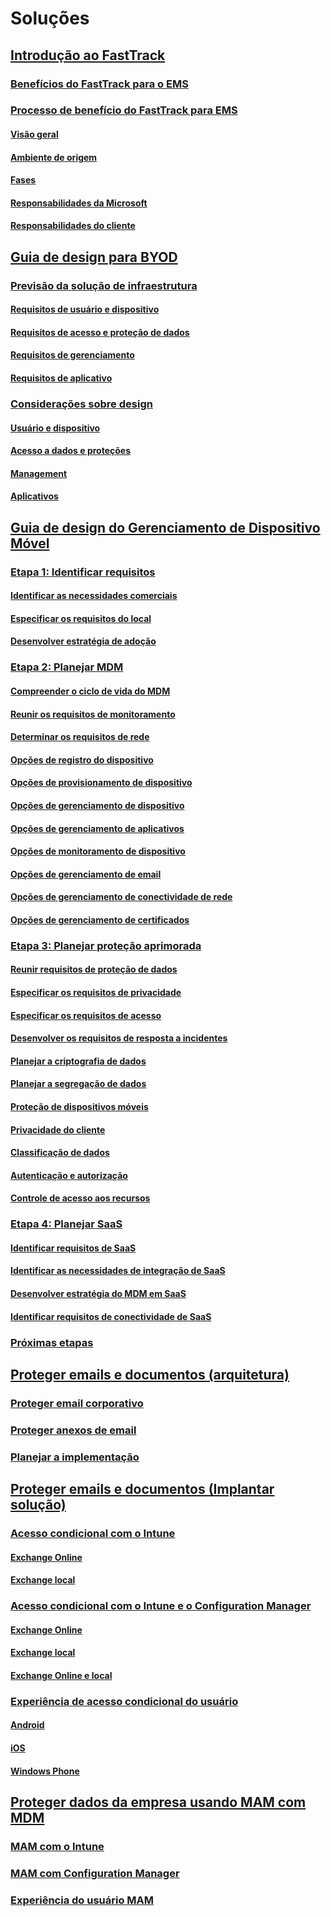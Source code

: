 # Soluções
## [Introdução ao FastTrack](enterprise-mobility-fasttrack-program.md)
### [Benefícios do FastTrack para o EMS](fasttrack-center-benefit-for-enterprise-mobility-suite-ems.md)
### [Processo de benefício do FastTrack para EMS](fasttrack-center-benefit-process-for-enterprise-mobility-suite-ems.md)
#### [Visão geral](fasttrack-center-benefit-process-for-ems-overview.md)
#### [Ambiente de origem](fasttrack-center-benefit-process-for-ems-environment-expectations.md)
#### [Fases](fasttrack-center-benefit-process-for-ems-phases.md)
#### [Responsabilidades da Microsoft](fasttrack-center-benefit-process-for-ems-microsoft-responsibilities.md)
#### [Responsabilidades do cliente](fasttrack-center-benefit-process-for-ems-your-responsibilities.md)
## [Guia de design para BYOD](byod-design-considerations-guide.md)
### [Previsão da solução de infraestrutura](byod-envisioning-the-byod-infrastructure-solution.md)
#### [Requisitos de usuário e dispositivo](byod-user-device-reqs.md)
#### [Requisitos de acesso e proteção de dados](byod-data-access-protection-reqs.md)
#### [Requisitos de gerenciamento](byod-management-reqs.md)
#### [Requisitos de aplicativo](byod-app-reqs.md)
### [Considerações sobre design](byod-design-considerations.md)
#### [Usuário e dispositivo](byod-user-and-device-considerations.md)
#### [Acesso a dados e proteções](byod-data-access-and-protection-considerations.md)
#### [Management](byod-management-considerations.md)
#### [Aplicativos](byod-app-considerations.md)
## [Guia de design do Gerenciamento de Dispositivo Móvel](mdm-design-considerations-guide.md)
### [Etapa 1: Identificar requisitos](mdm-step-1-identify-your-mobile-device-management-requirements.md)
#### [Identificar as necessidades comerciais](mdm-identify-business-needs.md)
#### [Especificar os requisitos do local](mdm-specify-mdm-location-requirements.md)
#### [Desenvolver estratégia de adoção](mdm-develop-mdm-adoption-strategy.md)
### [Etapa 2: Planejar MDM](mdm-step-2-plan-for-mobile-device-management.md)
#### [Compreender o ciclo de vida do MDM](mdm-understand-mdm-lifecycle.md)
#### [Reunir os requisitos de monitoramento](mdm-gather-monitoring-requirements.md)
#### [Determinar os requisitos de rede](mdm-determine-network-requirements.md)
#### [Opções de registro do dispositivo](mdm-device-enrollment-options.md)
#### [Opções de provisionamento de dispositivo](mdm-device-provisioning-options.md)
#### [Opções de gerenciamento de dispositivo](mdm-device-management-options.md)
#### [Opções de gerenciamento de aplicativos](mdm-application-management-options.md)
#### [Opções de monitoramento de dispositivo](mdm-device-monitoring-options.md)
#### [Opções de gerenciamento de email](mdm-email-management-options.md)
#### [Opções de gerenciamento de conectividade de rede](mdm-network-connectivity-management-options.md)
#### [Opções de gerenciamento de certificados](mdm-certificate-management-options.md)
### [Etapa 3: Planejar proteção aprimorada](mdm-step-3-plan-enhancing-mobile-devices-protection.md)
#### [Reunir requisitos de proteção de dados](mdm-gather-data-protection-requirements.md)
#### [Especificar os requisitos de privacidade](mdm-specify-privacy-requirements.md)
#### [Especificar os requisitos de acesso](mdm-specify-your-access-requirements.md)
#### [Desenvolver os requisitos de resposta a incidentes](mdm-develop-incident-response-requirements.md)
#### [Planejar a criptografia de dados](mdm-data-encryption.md)
#### [Planejar a segregação de dados](mdm-data-segregation.md)
#### [Proteção de dispositivos móveis](mdm-hardening-mobile-devices.md)
#### [Privacidade do cliente](mdm-client-privacy.md)
#### [Classificação de dados](mdm-data-classification.md)
#### [Autenticação e autorização](mdm-authentication-authorization.md)
#### [Controle de acesso aos recursos](mdm-access-control-resources.md)
### [Etapa 4: Planejar SaaS](mdm-step-4-plan-for-software-as-a-service-mobile-device-management.md)
#### [Identificar requisitos de SaaS](mdm-identify-saas-requirements.md)
#### [Identificar as necessidades de integração de SaaS](mdm-identify-saas-solution-infrastructure-integration-needs.md)
#### [Desenvolver estratégia do MDM em SaaS](mdm-develop-saas-mdm-strategy.md)
#### [Identificar requisitos de conectividade de SaaS](mdm-identify-saas-connectivity-requirements.md)
### [Próximas etapas](mdm-next-steps-and-additional-resources.md)
## [Proteger emails e documentos (arquitetura)](architecture-guidance-for-protecting-company-email-and-documents.md)
### [Proteger email corporativo](protect-corporate-email-documents.md)
### [Proteger anexos de email](protect-email-attachments.md)
### [Planejar a implementação](implement-solution.md)
## [Proteger emails e documentos (Implantar solução)](learn-how-to-deploy-a-solution-for-protecting-company-email-and-documents.md)
### [Acesso condicional com o Intune](conditional-access-intune.md)
#### [Exchange Online](conditional-access-intune-exchange-online.md)
#### [Exchange local](conditional-access-intune-exchange.md)
### [Acesso condicional com o Intune e o Configuration Manager](conditional-access-intune-configmgr.md)
#### [Exchange Online](conditional-access-intune-configmgr-exchange-online.md)
#### [Exchange local](conditional-access-intune-configmgr-exchange.md)
#### [Exchange Online e local](conditional-access-intune-configmgr-coexist.md)
### [Experiência de acesso condicional do usuário](end-user-experience-conditional-access.md)
#### [Android](end-user-experience-conditional-access-android.md)
#### [iOS](end-user-experience-conditional-access-ios.md)
#### [Windows Phone](end-user-experience-conditional-access-winphone.md)
## [Proteger dados da empresa usando MAM com MDM](protect-company-data-on-mobile-devices-through-application-management-policies.md)
### [MAM com o Intune](MAM-intune.md)
### [MAM com Configuration Manager](MAM-configmgr.md)
### [Experiência do usuário MAM](end-user-experience-MAM.md)


<!--HONumber=Jul16_HO3-->


